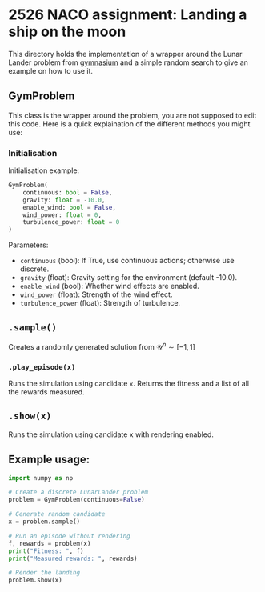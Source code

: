 # 2526 NACO assignment: Landing a ship on the moon

This directory holds the implementation of a wrapper around the Lunar Lander problem from [gymnasium](https://gymnasium.farama.org/environments/box2d/lunar_lander/) and a simple random search to give an example on how to use it.


## GymProblem
This class is the wrapper around the problem, you are not supposed to edit this code. Here is a quick explaination of the different methods you might use:

### Initialisation
Initialisation example:
```python
GymProblem(
    continuous: bool = False,
    gravity: float = -10.0,
    enable_wind: bool = False,
    wind_power: float = 0,
    turbulence_power: float = 0
)
```
Parameters:
- `continuous` (bool): If True, use continuous actions; otherwise use discrete.
- `gravity` (float): Gravity setting for the environment (default -10.0).
- `enable_wind` (bool): Whether wind effects are enabled.
- `wind_power` (float): Strength of the wind effect.
- `turbulence_power` (float): Strength of turbulence.

## `.sample()`
Creates a randomly generated solution from $\mathcal{U}^n\sim[-1,1]$

### `.play_episode(x)`
Runs the simulation using candidate `x`. Returns the fitness and a list of all the rewards measured.


## `.show(x)`
Runs the simulation using candidate x with rendering enabled.

## Example usage:
```python
import numpy as np

# Create a discrete LunarLander problem
problem = GymProblem(continuous=False)

# Generate random candidate
x = problem.sample()

# Run an episode without rendering
f, rewards = problem(x)
print("Fitness: ", f)
print("Measured rewards: ", rewards)

# Render the landing
problem.show(x)
```